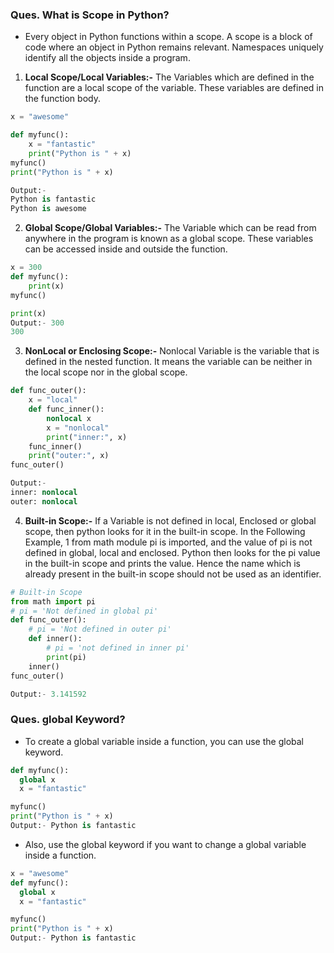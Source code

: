 ### Ques. **What is Scope in Python?**
* Every object in Python functions within a scope. A scope is a block of code where an object in Python remains relevant. Namespaces uniquely identify all the objects inside a program.
1. **Local Scope/Local Variables:-** The Variables which are defined in the function are a local scope of the variable. These variables are defined in the function body.
```python
x = "awesome"

def myfunc():
    x = "fantastic"
    print("Python is " + x)
myfunc()
print("Python is " + x)

Output:-
Python is fantastic
Python is awesome
```
2. **Global Scope/Global Variables:-** The Variable which can be read from anywhere in the program is known as a global scope. These variables can be accessed inside and outside the function. 
```python
x = 300
def myfunc():
    print(x)
myfunc()

print(x)
Output:- 300
300
```
3. **NonLocal or Enclosing Scope:-** Nonlocal Variable is the variable that is defined in the nested function. It means the variable can be neither in the local scope nor in the global scope.
```python
def func_outer():
    x = "local"
    def func_inner():
        nonlocal x
        x = "nonlocal"
        print("inner:", x)
    func_inner()
    print("outer:", x)
func_outer()

Output:-
inner: nonlocal
outer: nonlocal   
```

4. **Built-in Scope:-** If a Variable is not defined in local, Enclosed or global scope, then python looks for it in the built-in scope. In the Following Example, 1 from math module pi is imported, and the value of pi is not defined in global, local and enclosed. Python then looks for the pi value in the built-in scope and prints the value. Hence the name which is already present in the built-in scope should not be used as an identifier.
```python
# Built-in Scope 
from math import pi 
# pi = 'Not defined in global pi'
def func_outer(): 
    # pi = 'Not defined in outer pi' 
    def inner(): 
        # pi = 'not defined in inner pi' 
        print(pi) 
    inner() 
func_outer()

Output:- 3.141592
```
### **Ques. global Keyword?**
* To create a global variable inside a function, you can use the global keyword.
```python
def myfunc():
  global x
  x = "fantastic"

myfunc()
print("Python is " + x)
Output:- Python is fantastic
```
* Also, use the global keyword if you want to change a global variable inside a function.
```python
x = "awesome"
def myfunc():
  global x
  x = "fantastic"

myfunc()
print("Python is " + x)
Output:- Python is fantastic
```
